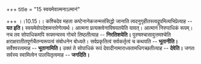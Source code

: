 +++
title = "15 स्वयमेवात्मनाऽत्मानं"

+++
।।10.15।। कश्चिदेव महता कष्टेनानेकजन्मसंसिद्धो जानाति
त्वदनुगृहीतस्त्वद्रूपमित्यभिप्रेत्याह -- **यत इति।**
स्वयमेवोपदेशमन्तरेणेत्यर्थः। आत्मना प्रत्यक्त्वेनाविषयतयेति यावत्।
आत्मानं निरुपाधिकं रूपम्। नच तव सोपाधिकमपि रूपमन्यस्य गोचरे तिष्ठतीत्याह
-- **निरतिशयेति।** पुरुषश्चासावुत्तमश्चेति
क्षराक्षरातीतपूर्णचैतन्यरूपत्वं संबोधनेन बोध्यते। सर्वप्रकृतित्वं
सर्वकर्तृत्वं च कथयति -- **भूतानीति।** सर्वेश्वरत्वमाह --
**भूतानामिति।** उक्तं ते सोपाधिकं रूपं देवादीनामाराध्यतामधिगच्छतीत्याह
-- **देवेति।** जगतः सर्वस्य स्वामित्वेन पालयितृत्वमाह -- **जगदिति।**
